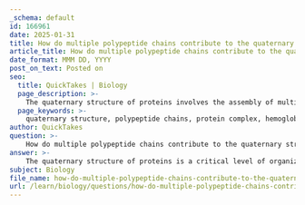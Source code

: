 ```yaml
---
_schema: default
id: 166961
date: 2025-01-31
title: How do multiple polypeptide chains contribute to the quaternary structure of proteins?
article_title: How do multiple polypeptide chains contribute to the quaternary structure of proteins?
date_format: MMM DD, YYYY
post_on_text: Posted on
seo:
  title: QuickTakes | Biology
  page_description: >-
    The quaternary structure of proteins involves the assembly of multiple polypeptide chains into a functional protein complex, essential for biological activity, exemplified by hemoglobin's cooperative oxygen binding.
  page_keywords: >-
    quaternary structure, polypeptide chains, protein complex, hemoglobin, subunits, protein function, cooperative binding, tertiary structure, hydrophobic interactions, hydrogen bonds, ionic bonds, van der Waals forces, biological activity, protein assembly
author: QuickTakes
question: >-
    How do multiple polypeptide chains contribute to the quaternary structure of proteins?
answer: >-
    The quaternary structure of proteins is a critical level of organization that arises when two or more polypeptide chains, also known as subunits, come together to form a single functional protein complex. This assembly can involve identical or different subunits, and they are often arranged symmetrically. The interactions between these subunits are essential for the protein's overall function.\n\nFor example, hemoglobin is a well-known protein that exhibits quaternary structure, consisting of four polypeptide chains. The specific arrangement and interaction of these chains are crucial for hemoglobin's ability to transport oxygen in the blood. The quaternary structure allows for cooperative binding of oxygen, meaning that the binding of one oxygen molecule increases the likelihood of additional oxygen molecules binding to the remaining subunits.\n\nThe formation of quaternary structure typically follows the folding of individual polypeptide chains into their tertiary structures. These tertiary structures must be stable and properly configured to facilitate the correct interactions between the subunits. The driving forces behind these interactions include hydrophobic interactions, hydrogen bonds, ionic bonds, and van der Waals forces, all of which contribute to the stability and functionality of the quaternary protein complex.\n\nIn summary, multiple polypeptide chains contribute to the quaternary structure of proteins by assembling into a functional unit, where their interactions are vital for the protein's biological activity. Understanding this level of protein structure is essential for comprehending how proteins perform their diverse roles in biological systems.
subject: Biology
file_name: how-do-multiple-polypeptide-chains-contribute-to-the-quaternary-structure-of-proteins.md
url: /learn/biology/questions/how-do-multiple-polypeptide-chains-contribute-to-the-quaternary-structure-of-proteins
---
```


&nbsp;